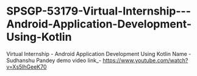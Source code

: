 # SPSGP-53179-Virtual-Internship---Android-Application-Development-Using-Kotlin
Virtual Internship - Android Application Development Using Kotlin
Name - Sudhanshu Pandey
demo video link_- https://www.youtube.com/watch?v=Xs5lhGeeK70

